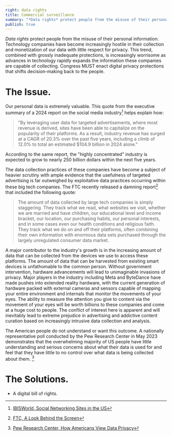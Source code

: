 ```yaml
---
right: data rights
title: Commercial surveillance
summary: "*Data rights* protect people from the misuse of their personal information. Technology companies have become increasingly hostile in their collection and monetization of our data with little respect for privacy. This trend, combined with grossly inadequate protections, is increasingly worrisome as advances in technology rapidly expands the information these companies are capable of collecting. Congress MUST enact digital privacy protections that shifts decision-making back to the people."
publish: true
---
```


*Data rights* protect people from the misuse of their personal information. Technology companies have become increasingly hostile in their collection and monetization of our data with little respect for privacy. This trend, combined with grossly inadequate protections, is increasingly worrisome as advances in technology rapidly expands the information these companies are capable of collecting. Congress MUST enact digital privacy protections that shifts decision-making back to the people.

# The Issue.

Our personal data is extremely valuable. This quote from the executive summary of a 2024 report on the social media industry[^1] helps explain how:

[^1]: [IBISWorld, Social Networking Sites in the US](https://www.ibisworld.com/united-states/industry/social-networking-sites/4574/)

> "By leveraging user data for targeted advertisements, where most revenue is derived, sites have been able to capitalize on the popularity of their platforms. As a result, industry revenue has surged at a CAGR of 20.3% over the past five years, including a climb of 12.0% to total an estimated \$104.9 billion in 2024 alone."

According to the same report, the "highly concentrated" industry is expected to grow to nearly 250 billion dollars within the next five years.

The data collection practices of these companies have become a subject of heavier scrutiny with ample evidence that the usefulness of targeted advertising is far outweighed by exploitative data practices occurring within these big tech companies. The FTC recently released a damning report[^2] that included the following quote:

[^2]: [FTC, A Look Behind the Screen](https://www.ftc.gov/system/files/ftc_gov/pdf/Social-Media-6b-Report-9-11-2024.pdf)

> The amount of data collected by large tech companies is simply staggering. They track what we read, what websites we visit, whether we are married and have children, our educational level and income bracket, our location, our purchasing habits, our personal interests, and in some cases even our health conditions and religious faith. They track what we do on and off their platforms, often combining their own information with enormous data sets purchased through the largely unregulated consumer data market.

A major contributor to the industry's growth is in the increasing amount of data that can be collected from the devices we use to access these platforms. The amount of data that can be harvested from existing smart devices is unfathomable to the common person. Without government intervention, hardware advancements will lead to unimaginable invasions of privacy. Major players in the industry including Meta and ByteDance have made pushes into extended reality hardware, with the current generation of hardware packed with external cameras and sensors capable of mapping your entire environment and internals that monitor the movements of your eyes. The ability to measure the attention you give to content via the movement of your eyes will be worth billions to these companies and come at a huge cost to people. The conflict of interest here is apparent and will inevitably lead to extreme prejudice in advertising and addictive content curation based on increasingly intrusive data collection and analysis.

The American people do not understand or want this outcome. A nationally representative poll conducted by the Pew Research Center in May 2023 demonstrates that the overwhelming majority of US people have little understanding and serious concerns about what their data is used for and feel that they have little to no control over what data is being collected about them. [^3]

[^3]: [Pew Research Center, How Americans View Data Privacy](https://www.pewresearch.org/wp-content/uploads/sites/20/2023/10/PI_2023.10.18_Data-Privacy_FINAL.pdf)

# The Solutions.

-   A digital bill of rights.
